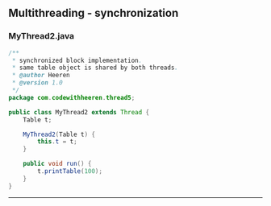## Multithreading - synchronization

### MyThread2.java

```java
/**
 * synchronized block implementation.
 * same table object is shared by both threads.
 * @author Heeren
 * @version 1.0
 */
package com.codewithheeren.thread5;

public class MyThread2 extends Thread {
	Table t;

	MyThread2(Table t) {
		this.t = t;
	}

	public void run() {
		t.printTable(100);
	}
}
```
---